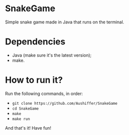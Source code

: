 # SnakeGame
Simple snake game made in Java that runs on the terminal.

# Dependencies
- Java (make sure it's the latest version);
- make.

# How to run it?
Run the following commands, in order: 

- `git clone https://github.com/Aushiffer/SnakeGame`
- `cd SnakeGame`
- `make`
- `make run`

And that's it! Have fun!